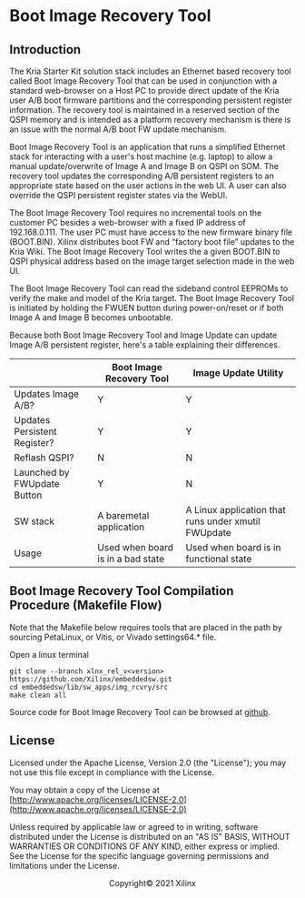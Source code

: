 # Boot Image Recovery Tool

## Introduction

The Kria Starter Kit solution stack includes an Ethernet based recovery tool called Boot Image Recovery Tool that can be used in conjunction with a standard web-browser on a Host PC to provide direct update of the Kria user A/B boot firmware partitions and the corresponding persistent register information. The recovery tool is maintained in a reserved section of the QSPI memory and is intended as a platform recovery mechanism is there is an issue with the normal A/B boot FW update mechanism.  

Boot Image Recovery Tool is an application that runs a simplified Ethernet stack for interacting with a user's host machine (e.g. laptop) to allow a manual update/overwrite of Image A and Image B on QSPI on SOM.  The recovery tool updates the corresponding A/B persistent registers to an appropriate state based on the user actions in the web UI. A user can also override the QSPI persistent register states via the WebUI.

The Boot Image Recovery Tool requires no incremental tools on the customer PC besides a web-browser with a fixed IP address of 192.168.0.111. The user PC must have access to the new firmware binary file (BOOT.BIN). Xilinx distributes boot FW and “factory boot file” updates to the Kria Wiki. The Boot Image Recovery Tool writes the a given BOOT.BIN to QSPI physical address based on the image target selection made in the web UI.

The Boot Image Recovery Tool can read the sideband control EEPROMs to verify the make and model of the Kria target. The Boot Image Recovery Tool is initiated by holding the FWUEN button during power-on/reset or if both Image A and Image B becomes unbootable.

Because both Boot Image Recovery Tool and Image Update can update Image A/B persistent register, here's a table explaining their differences.

|                              | Boot Image Recovery Tool           | Image Update Utility                                 |
|------------------------------|------------------------------------|------------------------------------------------------|
| Updates Image A/B?           | Y                                  | Y                                                    |
| Updates Persistent Register? | Y                                  | Y                                                    |
| Reflash QSPI?                | N                                  | N                                                    |
| Launched by FWUpdate Button  | Y                                  | N                                                    |
| SW stack                     | A baremetal application            | A Linux application that  runs under xmutil FWUpdate |
| Usage                        | Used when board is in  a bad state | Used when board is in  functional state              |

## Boot Image Recovery Tool Compilation Procedure (Makefile Flow)

Note that the Makefile below requires tools that are placed in the path by sourcing PetaLinux, or Vitis, or Vivado settings64.* file.

Open a linux terminal

``` shell
git clone --branch xlnx_rel_v<version> https://github.com/Xilinx/embeddedsw.git
cd embeddedsw/lib/sw_apps/img_rcvry/src
make clean all
```

Source code for Boot Image Recovery Tool can be browsed at [github](https://github.com/Xilinx/embeddedsw/tree/master/lib/sw_apps/img_rcvry/src).

## License

Licensed under the Apache License, Version 2.0 (the "License"); you may not use this file except in compliance with the License.

You may obtain a copy of the License at
[http://www.apache.org/licenses/LICENSE-2.0](http://www.apache.org/licenses/LICENSE-2.0)

Unless required by applicable law or agreed to in writing, software distributed under the License is distributed on an "AS IS" BASIS, WITHOUT WARRANTIES OR CONDITIONS OF ANY KIND, either express or implied. See the License for the specific language governing permissions and limitations under the License.

<p align="center">Copyright&copy; 2021 Xilinx</p>
